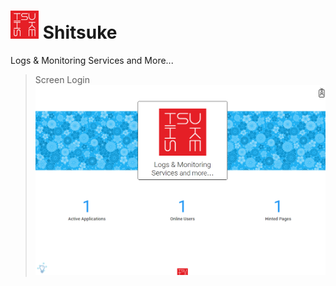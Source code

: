 # ![Logo](https://github.com/RaynaldM/Shitsuke/blob/master/LMS.web/Images/shitsuke_logo45_red.png "title") Shitsuke
Logs &amp; Monitoring Services and More...

> Screen Login ![ScreenCopy 1](/ScreenShots/1.png "title") 